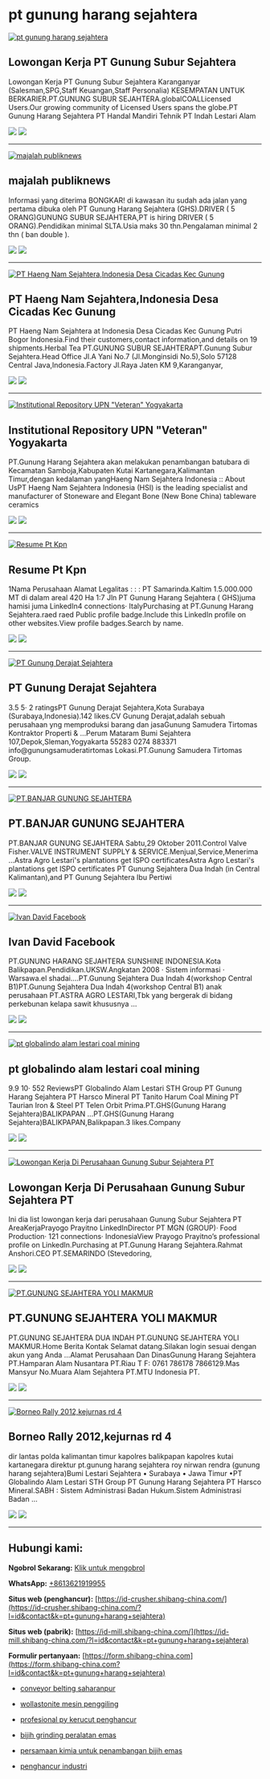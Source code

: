 # pt gunung harang sejahtera

<a href="https://swt.shibang-china.com/?l=id&img&k=pt+gunung+harang+sejahtera" target="_blank">![pt gunung harang sejahtera](http://static.shibang-china.com/all-800x300/675.jpg)</a>

## Lowongan Kerja PT Gunung Subur Sejahtera
Lowongan Kerja PT Gunung Subur Sejahtera Karanganyar (Salesman,SPG,Staff Keuangan,Staff Personalia) KESEMPATAN UNTUK BERKARIER.PT.GUNUNG SUBUR SEJAHTERA.globalCOALLicensed Users.Our growing community of Licensed Users spans the globe.PT Gunung Harang Sejahtera PT Handal Mandiri Tehnik PT Indah Lestari Alam


<a href="https://whatsapp.shibangsoft.com/WhatsApp.php" target="_blank" title="WhatsApp">![](http://static.shibang-china.com/icon/whatsapp.png)</a> <a href="https://swt.shibang-china.com/?l=id&icon&k=pt+gunung+harang+sejahtera" target="_blank">![](http://static.shibang-china.com/icon/chat-id.png)</a>

---

<a href="https://swt.shibang-china.com/?l=id&img&k=pt+gunung+harang+sejahtera" target="_blank">![majalah publiknews](http://static.shibang-china.com/all-800x300/424.jpg)</a>

## majalah publiknews
Informasi yang diterima BONGKAR! di kawasan itu sudah ada jalan yang pertama dibuka oleh PT Gunung Harang Sejahtera (GHS).DRIVER ( 5 ORANG)GUNUNG SUBUR SEJAHTERA,PT is hiring DRIVER ( 5 ORANG).Pendidikan minimal SLTA.Usia maks 30 thn.Pengalaman minimal 2 thn ( ban double ).


<a href="https://whatsapp.shibangsoft.com/WhatsApp.php" target="_blank" title="WhatsApp">![](http://static.shibang-china.com/icon/whatsapp.png)</a> <a href="https://swt.shibang-china.com/?l=id&icon&k=pt+gunung+harang+sejahtera" target="_blank">![](http://static.shibang-china.com/icon/chat-id.png)</a>

---

<a href="https://swt.shibang-china.com/?l=id&img&k=pt+gunung+harang+sejahtera" target="_blank">![PT Haeng Nam Sejahtera,Indonesia Desa Cicadas Kec Gunung](http://static.shibang-china.com/all-800x300/289.jpg)</a>

## PT Haeng Nam Sejahtera,Indonesia Desa Cicadas Kec Gunung
PT Haeng Nam Sejahtera at Indonesia Desa Cicadas Kec Gunung Putri Bogor Indonesia.Find their customers,contact information,and details on 19 shipments.Herbal Tea PT.GUNUNG SUBUR SEJAHTERAPT.Gunung Subur Sejahtera.Head Office Jl.A Yani No.7 (Jl.Monginsidi No.5),Solo 57128 Central Java,Indonesia.Factory Jl.Raya Jaten KM 9,Karanganyar,


<a href="https://whatsapp.shibangsoft.com/WhatsApp.php" target="_blank" title="WhatsApp">![](http://static.shibang-china.com/icon/whatsapp.png)</a> <a href="https://swt.shibang-china.com/?l=id&icon&k=pt+gunung+harang+sejahtera" target="_blank">![](http://static.shibang-china.com/icon/chat-id.png)</a>

---

<a href="https://swt.shibang-china.com/?l=id&img&k=pt+gunung+harang+sejahtera" target="_blank">![Institutional Repository UPN "Veteran" Yogyakarta](http://static.shibang-china.com/all-800x300/49.jpg)</a>

## Institutional Repository UPN "Veteran" Yogyakarta
PT.Gunung Harang Sejahtera akan melakukan penambangan batubara di Kecamatan Samboja,Kabupaten Kutai Kartanegara,Kalimantan Timur,dengan kedalaman yangHaeng Nam Sejahtera Indonesia :: About UsPT Haeng Nam Sejahtera Indonesia (HSI) is the leading specialist and manufacturer of Stoneware and Elegant Bone (New Bone China) tableware ceramics


<a href="https://whatsapp.shibangsoft.com/WhatsApp.php" target="_blank" title="WhatsApp">![](http://static.shibang-china.com/icon/whatsapp.png)</a> <a href="https://swt.shibang-china.com/?l=id&icon&k=pt+gunung+harang+sejahtera" target="_blank">![](http://static.shibang-china.com/icon/chat-id.png)</a>

---

<a href="https://swt.shibang-china.com/?l=id&img&k=pt+gunung+harang+sejahtera" target="_blank">![Resume Pt Kpn](http://static.shibang-china.com/all-800x300/296.jpg)</a>

## Resume Pt Kpn
1Nama Perusahaan Alamat Legalitas : : : PT Samarinda.Kaltim 1.5.000.000 MT di dalam areal 420 Ha 1:7 Jln PT Gunung Harang Sejahtera ( GHS)juma hamisi juma LinkedIn4 connections· ItalyPurchasing at PT.Gunung Harang Sejahtera.raed raed Public profile badge.Include this LinkedIn profile on other websites.View profile badges.Search by name.


<a href="https://whatsapp.shibangsoft.com/WhatsApp.php" target="_blank" title="WhatsApp">![](http://static.shibang-china.com/icon/whatsapp.png)</a> <a href="https://swt.shibang-china.com/?l=id&icon&k=pt+gunung+harang+sejahtera" target="_blank">![](http://static.shibang-china.com/icon/chat-id.png)</a>

---

<a href="https://swt.shibang-china.com/?l=id&img&k=pt+gunung+harang+sejahtera" target="_blank">![PT Gunung Derajat Sejahtera](http://static.shibang-china.com/all-800x300/903.jpg)</a>

## PT Gunung Derajat Sejahtera
3.5 5· 2 ratingsPT Gunung Derajat Sejahtera,Kota Surabaya (Surabaya,Indonesia).142 likes.CV Gunung Derajat,adalah sebuah perusahaan yng memproduksi barang dan jasaGunung Samudera Tirtomas Kontraktor Properti & …Perum Mataram Bumi Sejahtera 107,Depok,Sleman,Yogyakarta 55283 0274 883371 info@gunungsamuderatirtomas Lokasi.PT.Gunung Samudera Tirtomas Group.


<a href="https://whatsapp.shibangsoft.com/WhatsApp.php" target="_blank" title="WhatsApp">![](http://static.shibang-china.com/icon/whatsapp.png)</a> <a href="https://swt.shibang-china.com/?l=id&icon&k=pt+gunung+harang+sejahtera" target="_blank">![](http://static.shibang-china.com/icon/chat-id.png)</a>

---

<a href="https://swt.shibang-china.com/?l=id&img&k=pt+gunung+harang+sejahtera" target="_blank">![PT.BANJAR GUNUNG SEJAHTERA](http://static.shibang-china.com/all-800x300/1226.jpg)</a>

## PT.BANJAR GUNUNG SEJAHTERA
PT.BANJAR GUNUNG SEJAHTERA Sabtu,29 Oktober 2011.Control Valve Fisher.VALVE INSTRUMENT SUPPLY & SERVICE.Menjual,Service,Menerima …Astra Agro Lestari's plantations get ISPO certificatesAstra Agro Lestari's plantations get ISPO certificates PT Gunung Sejahtera Dua Indah (in Central Kalimantan),and PT Gunung Sejahtera Ibu Pertiwi


<a href="https://whatsapp.shibangsoft.com/WhatsApp.php" target="_blank" title="WhatsApp">![](http://static.shibang-china.com/icon/whatsapp.png)</a> <a href="https://swt.shibang-china.com/?l=id&icon&k=pt+gunung+harang+sejahtera" target="_blank">![](http://static.shibang-china.com/icon/chat-id.png)</a>

---

<a href="https://swt.shibang-china.com/?l=id&img&k=pt+gunung+harang+sejahtera" target="_blank">![Ivan David Facebook](http://static.shibang-china.com/all-800x300/258.jpg)</a>

## Ivan David Facebook
PT.GUNUNG HARANG SEJAHTERA SUNSHINE INDONESIA.Kota Balikpapan.Pendidikan.UKSW.Angkatan 2008 · Sistem informasi · Warsawa.el shadai.…PT.Gunung Sejahtera Dua Indah 4(workshop Central B1)PT.Gunung Sejahtera Dua Indah 4(workshop Central B1) anak perusahaan PT.ASTRA AGRO LESTARI,Tbk yang bergerak di bidang perkebunan kelapa sawit khususnya …


<a href="https://whatsapp.shibangsoft.com/WhatsApp.php" target="_blank" title="WhatsApp">![](http://static.shibang-china.com/icon/whatsapp.png)</a> <a href="https://swt.shibang-china.com/?l=id&icon&k=pt+gunung+harang+sejahtera" target="_blank">![](http://static.shibang-china.com/icon/chat-id.png)</a>

---

<a href="https://swt.shibang-china.com/?l=id&img&k=pt+gunung+harang+sejahtera" target="_blank">![pt globalindo alam lestari coal mining](http://static.shibang-china.com/all-800x300/1397.jpg)</a>

## pt globalindo alam lestari coal mining
9.9 10· 552 ReviewsPT Globalindo Alam Lestari STH Group PT Gunung Harang Sejahtera PT Harsco Mineral PT Tanito Harum Coal Mining PT Taurian Iron & Steel PT Telen Orbit Prima.PT.GHS(Gunung Harang Sejahtera)BALIKPAPAN …PT.GHS(Gunung Harang Sejahtera)BALIKPAPAN,Balikpapan.3 likes.Company


<a href="https://whatsapp.shibangsoft.com/WhatsApp.php" target="_blank" title="WhatsApp">![](http://static.shibang-china.com/icon/whatsapp.png)</a> <a href="https://swt.shibang-china.com/?l=id&icon&k=pt+gunung+harang+sejahtera" target="_blank">![](http://static.shibang-china.com/icon/chat-id.png)</a>

---

<a href="https://swt.shibang-china.com/?l=id&img&k=pt+gunung+harang+sejahtera" target="_blank">![Lowongan Kerja Di Perusahaan Gunung Subur Sejahtera PT](http://static.shibang-china.com/all-800x300/165.jpg)</a>

## Lowongan Kerja Di Perusahaan Gunung Subur Sejahtera PT
Ini dia list lowongan kerja dari perusahaan Gunung Subur Sejahtera PT AreaKerjaPrayogo Prayitno LinkedInDirector PT MGN (GROUP)· Food Production· 121 connections· IndonesiaView Prayogo Prayitno’s professional profile on LinkedIn.Purchasing at PT.Gunung Harang Sejahtera.Rahmat Anshori.CEO PT.SEMARINDO (Stevedoring,


<a href="https://whatsapp.shibangsoft.com/WhatsApp.php" target="_blank" title="WhatsApp">![](http://static.shibang-china.com/icon/whatsapp.png)</a> <a href="https://swt.shibang-china.com/?l=id&icon&k=pt+gunung+harang+sejahtera" target="_blank">![](http://static.shibang-china.com/icon/chat-id.png)</a>

---

<a href="https://swt.shibang-china.com/?l=id&img&k=pt+gunung+harang+sejahtera" target="_blank">![PT.GUNUNG SEJAHTERA YOLI MAKMUR](http://static.shibang-china.com/all-800x300/1203.jpg)</a>

## PT.GUNUNG SEJAHTERA YOLI MAKMUR
PT.GUNUNG SEJAHTERA DUA INDAH PT.GUNUNG SEJAHTERA YOLI MAKMUR.Home Berita Kontak Selamat datang.Silakan login sesuai dengan akun yang Anda …Alamat Perusahaan Dan DinasGunung Harang Sejahtera PT.Hamparan Alam Nusantara PT.Riau T F: 0761 786178 7866129.Mas Mansyur No.Muara Alam Sejahtera PT.MTU Indonesia PT.


<a href="https://whatsapp.shibangsoft.com/WhatsApp.php" target="_blank" title="WhatsApp">![](http://static.shibang-china.com/icon/whatsapp.png)</a> <a href="https://swt.shibang-china.com/?l=id&icon&k=pt+gunung+harang+sejahtera" target="_blank">![](http://static.shibang-china.com/icon/chat-id.png)</a>

---

<a href="https://swt.shibang-china.com/?l=id&img&k=pt+gunung+harang+sejahtera" target="_blank">![Borneo Rally 2012,kejurnas rd 4](http://static.shibang-china.com/all-800x300/687.jpg)</a>

## Borneo Rally 2012,kejurnas rd 4
dir lantas polda kalimantan timur kapolres balikpapan kapolres kutai kartanegara direktur pt.gunung harang sejahtera roy nirwan rendra (gunung harang sejahtera)Bumi Lestari Sejahtera • Surabaya • Jawa Timur •PT Globalindo Alam Lestari STH Group PT Gunung Harang Sejahtera PT Harsco Mineral.SABH : Sistem Administrasi Badan Hukum.Sistem Administrasi Badan …


<a href="https://whatsapp.shibangsoft.com/WhatsApp.php" target="_blank" title="WhatsApp">![](http://static.shibang-china.com/icon/whatsapp.png)</a> <a href="https://swt.shibang-china.com/?l=id&icon&k=pt+gunung+harang+sejahtera" target="_blank">![](http://static.shibang-china.com/icon/chat-id.png)</a>

---
## Hubungi kami:

**Ngobrol Sekarang:** [Klik untuk mengobrol](https://swt.shibang-china.com?l=id&contact&k=pt+gunung+harang+sejahtera)

**WhatsApp:**  [+8613621919955](https://whatsapp.shibangsoft.com/WhatsApp.php)

**Situs web (penghancur):** [https://id-crusher.shibang-china.com/](https://id-crusher.shibang-china.com/?l=id&contact&k=pt+gunung+harang+sejahtera)

**Situs web (pabrik):** [https://id-mill.shibang-china.com/](https://id-mill.shibang-china.com/?l=id&contact&k=pt+gunung+harang+sejahtera)

**Formulir pertanyaan:** [https://form.shibang-china.com](https://form.shibang-china.com?l=id&contact&k=pt+gunung+harang+sejahtera)

* [conveyor belting saharanpur](../32/conveyor%20belting%20saharanpur.md)

* [wollastonite mesin penggiling](../36/wollastonite%20mesin%20penggiling.md)

* [profesional py kerucut penghancur](../39/profesional%20py%20kerucut%20penghancur.md)

* [bijih grinding peralatan emas](../37/bijih%20grinding%20peralatan%20emas.md)

* [persamaan kimia untuk penambangan bijih emas](../35/persamaan%20kimia%20untuk%20penambangan%20bijih%20emas.md)

* [penghancur industri](../33/penghancur%20industri.md)